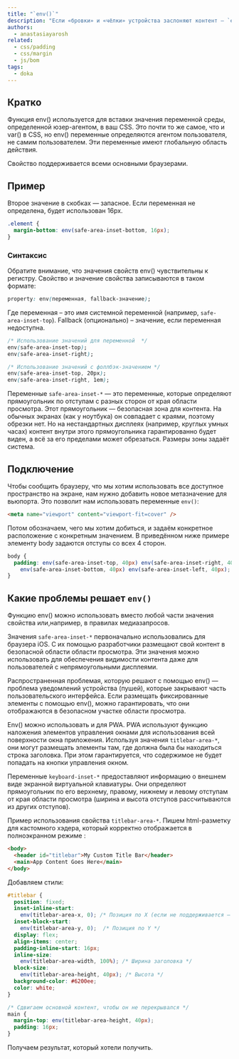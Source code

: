 ```yaml
---
title: "`env()`"
description: "Если «бровки» и «чёлки» устройства заслоняют контент — `env()` придёт на помощь."
authors:
  - anastasiayarosh
related:
  - css/padding
  - css/margin
  - js/bom
tags:
  - doka
---
```


## Кратко

Функция env() используется для вставки значения переменной среды, определенной юзер-агентом, в ваш CSS. Это почти то же самое, что и var() в CSS, но env() переменные определяются агентом пользователя, не самим пользователем. Эти переменные имеют глобальную область действия.

Свойство поддерживается всеми основными браузерами.

## Пример

Второе значение в скобках — запасное. Если переменная не определена, будет использован 16px.

```css
.element {
  margin-bottom: env(safe-area-inset-bottom, 16px);
}
```

### Синтаксис

Обратите внимание, что значения свойств env() чувствительны к регистру. Свойство и значение свойства записываются в таком формате:

```css
property: env(переменная, fallback-значение);
```

Где переменная – это имя системной переменной (например, `safe-area-inset-top`). Fallback (опционально) – значение, если переменная недоступна.

```css
/* Использование значений для переменной  */
env(safe-area-inset-top);
env(safe-area-inset-right);

/* Использование значений с фоллбэк-значением */
env(safe-area-inset-top, 20px);
env(safe-area-inset-right, 1em);
```

Переменные `safe-area-inset-*` — это переменные, которые определяют прямоугольник по отступам с разных сторон от края области просмотра. Этот прямоугольник — безопасная зона для контента. На обычных экранах (как у ноутбука) он совпадает с краями, поэтому обрезки нет. Но на нестандартных дисплеях (например, круглых умных часах) контент внутри этого прямоугольника гарантированно будет виден, а всё за его пределами может обрезаться. Размеры зоны задаёт система.

## Подключение

Чтобы сообщить браузеру, что мы хотим использовать все доступное пространство на экране, нам нужно добавить новое метазначение для вьюпорта. Это позволит нам использовать переменные `env()`:

```html
<meta name="viewport" content="viewport-fit=cover" />

```

Потом обозначаем, чего мы хотим добиться, и задаём конкретное расположение с конкретным значением. В приведённом ниже примере элементу body задаются отступы со всех 4 сторон.

```css
body {
  padding: env(safe-area-inset-top, 40px) env(safe-area-inset-right, 40px)
    env(safe-area-inset-bottom, 40px) env(safe-area-inset-left, 40px);
}
```

## Какие проблемы решает `env()`

Функцию env() можно использовать вместо любой части значения свойства или,например, в правилах медиазапросов.

Значения `safe-area-inset-*` первоначально использовались для браузера iOS. С их помощью разработчики размещают свой контент в безопасной области области просмотра. Эти значения можно использовать для обеспечения видимости контента даже для пользователей с непрямоугольными дисплеями.

Распространенная проблемая, которую решают с помощью env() — проблема уведомлений устройства (пушей), которые закрывают часть пользовательского интерфейса. Если размещать фиксированные элементы с помощью env(), можно гарантировать, что они отображаются в безопасном участке области просмотра.

Env()  можно использовать и для PWA. PWA используют функцию наложения элементов управления окнами для использования всей поверхности окна приложения. Используя значения `titlebar-area-*`, они могут размещать элементы там, где должна была бы находиться строка заголовка. При этом гарантируется, что содержимое не будет попадать на кнопки управления окном.

Переменные `keyboard-inset-*` предоставляют информацию о внешнем виде экранной виртуальной клавиатуры. Они определяют прямоугольник по его верхнему, правому, нижнему и левому отступам от края области просмотра (ширина и высота отступов рассчитываются из других отступов).

Пример использования свойства `titlebar-area-*`. Пишем html-разметку для кастомного хэдера, который корректно отображается в полноэкранном режиме :

```html
<body>
  <header id="titlebar">My Custom Title Bar</header>
  <main>App Content Goes Here</main>
</body>
```

Добавляем стили:

```css
#titlebar {
  position: fixed;
  inset-inline-start: 
    env(titlebar-area-x, 0); /* Позиция по X (если не поддерживается — 0) */
  inset-block-start: 
    env(titlebar-area-y, 0);  /* Позиция по Y */
  display: flex;
  align-items: center;
  padding-inline-start: 16px;
  inline-size: 
    env(titlebar-area-width, 100%); /* Ширина заголовка */
  block-size: 
    env(titlebar-area-height, 40px); /* Высота */
  background-color: #6200ee;
  color: white;
}

/* Сдвигаем основной контент, чтобы он не перекрывался */
main {
  margin-top: env(titlebar-area-height, 40px);
  padding: 16px;
}
```

Получаем результат, который хотели получить.
